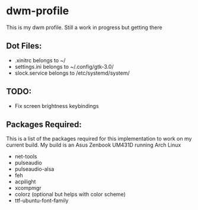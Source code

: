 # dwm-profile

This is my dwm profile. Still a work in progress but getting there

## Dot Files:
<ul>
<li> .xinitrc belongs to ~/
<li> settings.ini belongs to ~/.config/gtk-3.0/
<li> slock.service belongs to /etc/systemd/system/
</ul>

## TODO:
<ul>
<li> Fix screen brightness keybindings
</ul>

## Packages Required:
This is a list of the packages required for this implementation to work on my current build.
My build is an Asus Zenbook UM431D running Arch Linux

<ul>
<li> net-tools
<li> pulseaudio
<li> pulseaudio-alsa
<li> feh
<li> acpilight
<li> xcompmgr
<li> colorz (optional but helps with color scheme)
<li> ttf-ubuntu-font-family
</ul>
